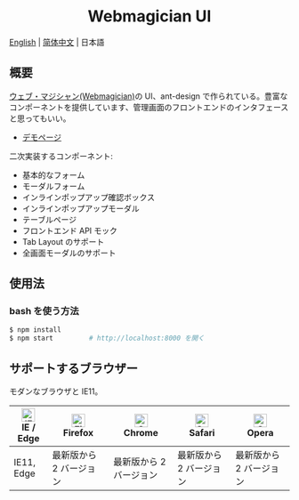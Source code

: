 <h1 align="center">Webmagician UI</h1>

[English](./README.md) | [简体中文](./README.zh-CN.md) | 日本語

## 概要

[ウェブ・マジシャン(Webmagician)](https://github.com/Jkanon/webmagician)の UI、ant-design で作られている。豊富なコンポーネントを提供しています、管理画面のフロントエンドのインタフェースと思ってもいい。

- [デモページ](https://jkanon.github.io/webmagician-ui)

二次実装するコンポーネント:

- 基本的なフォーム
- モーダルフォーム
- インラインポップアップ確認ボックス
- インラインポップアップモーダル
- テーブルページ
- フロントエンド API モック
- Tab Layout のサポート
- 全画面モーダルのサポート

## 使用法

### bash を使う方法

```bash
$ npm install
$ npm start         # http://localhost:8000 を開く
```

## サポートするブラウザー

モダンなブラウザと IE11。

| [<img src="https://raw.githubusercontent.com/alrra/browser-logos/master/src/edge/edge_48x48.png" alt="IE / Edge" width="24px" height="24px" />](http://godban.github.io/browsers-support-badges/)</br>IE / Edge | [<img src="https://raw.githubusercontent.com/alrra/browser-logos/master/src/firefox/firefox_48x48.png" alt="Firefox" width="24px" height="24px" />](http://godban.github.io/browsers-support-badges/)</br>Firefox | [<img src="https://raw.githubusercontent.com/alrra/browser-logos/master/src/chrome/chrome_48x48.png" alt="Chrome" width="24px" height="24px" />](http://godban.github.io/browsers-support-badges/)</br>Chrome | [<img src="https://raw.githubusercontent.com/alrra/browser-logos/master/src/safari/safari_48x48.png" alt="Safari" width="24px" height="24px" />](http://godban.github.io/browsers-support-badges/)</br>Safari | [<img src="https://raw.githubusercontent.com/alrra/browser-logos/master/src/opera/opera_48x48.png" alt="Opera" width="24px" height="24px" />](http://godban.github.io/browsers-support-badges/)</br>Opera |
| --- | --- | --- | --- | --- |
| IE11, Edge | 最新版から 2 バージョン | 最新版から 2 バージョン | 最新版から 2 バージョン | 最新版から 2 バージョン |
